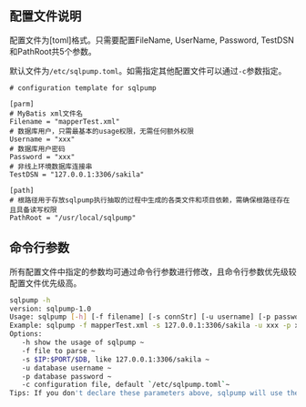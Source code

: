 ## 配置文件说明

配置文件为[toml]格式。只需要配置FileName, UserName, Password, TestDSN和PathRoot共5个参数。


默认文件为`/etc/sqlpump.toml`。如需指定其他配置文件可以通过`-c`参数指定。

```text
# configuration template for sqlpump

[parm]
# MyBatis xml文件名
Filename = "mapperTest.xml"
# 数据库用户，只需最基本的usage权限，无需任何额外权限
Username = "xxx"
# 数据库用户密码
Password = "xxx"
# 非线上环境数据库连接串
TestDSN = "127.0.0.1:3306/sakila"

[path]
# 根路径用于存放sqlpump执行抽取的过程中生成的各类文件和项目依赖，需确保根路径存在且具备读写权限
PathRoot = "/usr/local/sqlpump"

```

## 命令行参数

所有配置文件中指定的参数均可通过命令行参数进行修改，且命令行参数优先级较配置文件优先级高。

```bash
sqlpump -h
version: sqlpump-1.0
Usage: sqlpump [-h] [-f filename] [-s connStr] [-u username] [-p password] [-c fileConf]
Example: sqlpump -f mapperTest.xml -s 127.0.0.1:3306/sakila -u xxx -p xxx -c /usr/etc/sqlpump.toml
Options:
   -h show the usage of sqlpump ~
   -f file to parse ~
   -s $IP:$PORT/$DB, like 127.0.0.1:3306/sakila ~
   -u database username ~
   -p database password ~
   -c configuration file, default `/etc/sqlpump.toml`~
Tips: If you don't declare these parameters above, sqlpump will use the parameters in the configuration file.
```
